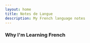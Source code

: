 ```yaml
---
layout: home
title: Notes de Langue
description: My French language notes
---
```


### Why I'm Learning French
